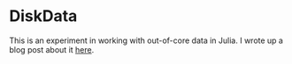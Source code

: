# DiskData

This is an experiment in working with out-of-core data in Julia. I wrote up a blog post about it [here](http://mikeinnes.github.io/2016/03/21/sorting.html).
